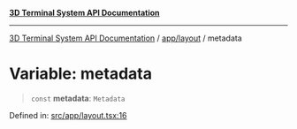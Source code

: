 [**3D Terminal System API Documentation**](../../../README.md)

***

[3D Terminal System API Documentation](../../../README.md) / [app/layout](../README.md) / metadata

# Variable: metadata

> `const` **metadata**: `Metadata`

Defined in: [src/app/layout.tsx:16](https://github.com/Dicommunitas/ThreeJS_Terminal_3D2/blob/97ab9f0ae2e42171aa40996aacad796786af9976/src/app/layout.tsx#L16)
